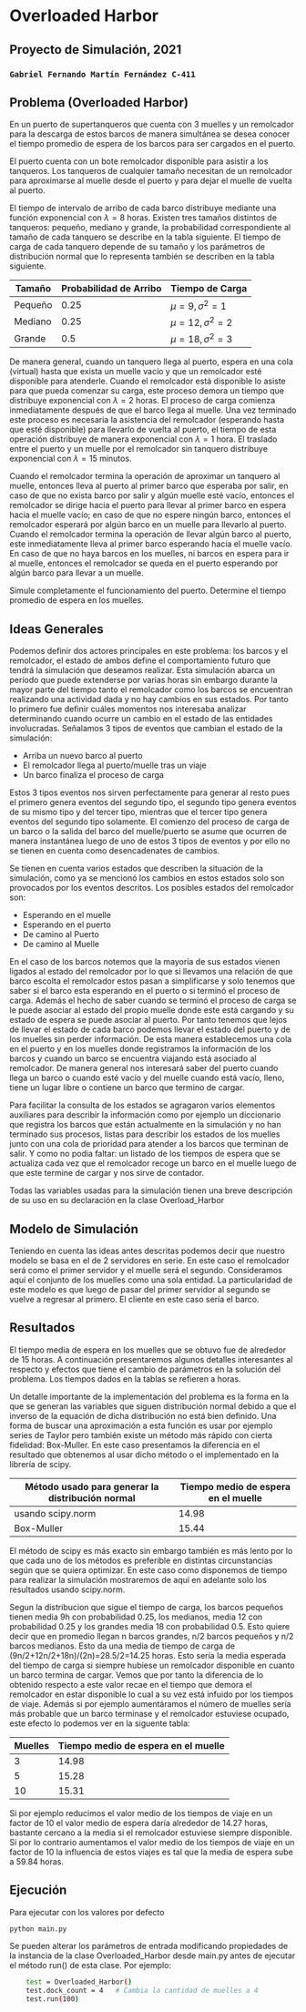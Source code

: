 # Overloaded Harbor 
## Proyecto de Simulación, 2021
### `Gabriel Fernando Martín Fernández C-411`

## Problema (Overloaded Harbor)

En un puerto de supertanqueros que cuenta con 3 muelles y un remolcador
para la descarga de estos barcos de manera simultánea se desea conocer el tiempo
promedio de espera de los barcos para ser cargados en el puerto.

El puerto cuenta con un bote remolcador disponible para asistir a los tanqueros. Los tanqueros de cualquier tamaño necesitan de un remolcador para
aproximarse al muelle desde el puerto y para dejar el muelle de vuelta al puerto.

El tiempo de intervalo de arribo de cada barco distribuye mediante una función exponencial
con $\lambda = 8$ horas. Existen tres tamaños distintos de tanqueros:
pequeño, mediano y grande, la probabilidad correspondiente al tamaño de cada
tanquero se describe en la tabla siguiente. El tiempo de carga de cada tanquero
depende de su tamaño y los parámetros de distribución normal que lo representa
también se describen en la tabla siguiente.

| Tamaño  | Probabilidad de Arribo | Tiempo de Carga          |
| ---     | ---                    | ---                      |
| Pequeño | 0.25                   | $\mu = 9, \sigma^2 = 1$  |
| Mediano | 0.25                   | $\mu = 12, \sigma^2 = 2$ |
| Grande  | 0.5                    | $\mu = 18, \sigma^2 = 3$ |

De manera general, cuando un tanquero llega al puerto, espera en una cola
(virtual) hasta que exista un muelle vacío y que un remolcador esté disponible
para atenderle. Cuando el remolcador está disponible lo asiste para que pueda
comenzar su carga, este proceso demora un tiempo que distribuye exponencial
con $\lambda = 2$ horas. El proceso de carga comienza inmediatamente después de que
el barco llega al muelle. Una vez terminado este proceso es necesaria la asistencia
del remolcador (esperando hasta que esté disponible) para llevarlo de vuelta al
puerto, el tiempo de esta operación distribuye de manera exponencial con $\lambda = 1$
hora. El traslado entre el puerto y un muelle por el remolcador sin tanquero
distribuye exponencial con $\lambda = 15$ minutos.

Cuando el remolcador termina la operación de aproximar un tanquero al
muelle, entonces lleva al puerto al primer barco que esperaba por salir, en caso de
que no exista barco por salir y algún muelle esté vacío, entonces el remolcador se
dirige hacia el puerto para llevar al primer barco en espera hacia el muelle vacío;
en caso de que no espere ningún barco, entonces el remolcador esperará por algún barco en un muelle para llevarlo al puerto. Cuando el remolcador termina
la operación de llevar algún barco al puerto, este inmediatamente lleva al primer
barco esperando hacia el muelle vacío. En caso de que no haya barcos en los
muelles, ni barcos en espera para ir al muelle, entonces el remolcador se queda
en el puerto esperando por algún barco para llevar a un muelle.

Simule completamente el funcionamiento del puerto. Determine el tiempo
promedio de espera en los muelles.

## Ideas Generales

Podemos definir dos actores principales en este problema: los barcos y el remolcador, el estado de ambos define el comportamiento futuro que tendrá la simulación que deseamos realizar. Esta simulación abarca un período que puede extenderse por varias horas sin embargo durante la mayor parte del tiempo tanto el remolcador como los barcos se encuentran realizando una actividad dada y no hay cambios en sus estados. Por tanto lo primero fue definir cuáles momentos nos interesaba analizar determinando cuando ocurre un cambio en el estado de las entidades involucradas. Señalamos 3 tipos de eventos que cambian el estado de la simulación:
- Arriba un nuevo barco al puerto
- El remolcador llega al puerto/muelle tras un viaje
- Un barco finaliza el proceso de carga

Estos 3 tipos eventos nos sirven perfectamente para generar al resto pues el primero genera eventos del segundo tipo, el segundo tipo genera eventos de su mismo tipo y del tercer tipo, mientras que el tercer tipo genera eventos del segundo tipo solamente. El comienzo del proceso de carga de un barco o la salida del barco del muelle/puerto se asume que ocurren de manera instantánea luego de uno de estos 3 tipos de eventos y por ello no se tienen en cuenta como desencadenates de cambios.

Se tienen en cuenta varios estados que describen la situación de la simulación, como ya se mencionó los cambios en estos estados solo son provocados por los eventos descritos. Los posibles estados del remolcador son:
- Esperando en el muelle
- Esperando en el puerto
- De camino al Puerto
- De camino al Muelle

En el caso de los barcos notemos que la mayoría de sus estados vienen ligados al estado del remolcador por lo que si llevamos una relación de que barco escolta el remolcador estos pasan a simplificarse y solo tenemos que saber si el barco esta esperando en el puerto o si terminó el proceso de carga. Además el hecho de saber cuando se terminó el proceso de carga se le puede asociar al estado del propio muelle donde este está cargando y su estado de espera se puede asociar al puerto. Por tanto tenemos que lejos de llevar el estado de cada barco podemos llevar el estado del puerto y de los muelles sin perder información. De esta manera establecemos una cola en el puerto y en los muelles donde registramos la información de los barcos y cuando un barco se encuentra viajando está asociado al remolcador. De manera general nos interesará saber del puerto cuando llega un barco o cuando esté vacío y del muelle cuando está vacío, lleno, tiene un lugar libre o contiene un barco que termino de cargar.

Para facilitar la consulta de los estados se agragaron varios elementos auxiliares para describir la información como por ejemplo un diccionario que registra los barcos que están actualmente en la simulación y no han terminado sus procesos, listas para describir los estados de los muelles junto con una cola de prioridad para atender a los barcos que terminan de salir. Y como no podia faltar: un listado de los tiempos de espera que se actualiza cada vez que el remolcador recoge un barco en el muelle luego de que este termine de cargar y nos sirve de contador. 

Todas las variables usadas para la simulación tienen una breve descripción de su uso en su declaración en la clase Overload_Harbor


## Modelo de Simulación

Teniendo en cuenta las ideas antes descritas podemos decir que nuestro modelo se basa en el de 2 servidores en serie. En este caso el remolcador será como el primer servidor y el muelle será el segundo. Consideramos aquí el conjunto de los muelles como una sola entidad. La particularidad de este modelo es que luego de pasar del primer servidor al segundo se vuelve a regresar al primero. El cliente en este caso sería el barco.


## Resultados

El tiempo media de espera en los muelles que se obtuvo fue de alrededor de 15 horas. A continuación presentaremos algunos detalles interesantes al respecto y efectos que tiene el cambio de parámetros en la solución del problema. Los tiempos dados en la tablas se refieren a horas.

Un detalle importante de la implementación del problema es la forma en la que se generan las variables que siguen distribución normal debido a que el inverso de la equación de dicha distribución no está bien definido. Una forma de buscar una aproximación a esta función es usar por ejemplo series de Taylor pero también existe un método más rápido con cierta fidelidad: Box-Muller. En este caso presentamos la diferencia en el resultado que obtenemos al usar dicho método o el implementado en la librería de scipy.

| Método usado para generar la distribución normal | Tiempo medio de espera en el muelle |
| ---                                              | ---                                 |
| usando scipy.norm                                | 14.98                               |
| Box-Muller                                       | 15.44                               |

El método de scipy es más exacto sin embargo también es más lento por lo que cada uno de los métodos es preferible en distintas circunstancias según que se quiera optimizar. En este caso como disponemos de tiempo para realizar la simulación mostraremos de aquí en adelante solo los resultados usando scipy.norm.

Segun la distribucion que sigue el tiempo de carga, los barcos pequeños tienen media 9h con probabilidad 0.25, los medianos, media 12 con probabilidad 0.25 y los grandes media 18 con probabilidad 0.5. Esto quiere decir que en promedio llegan n barcos grandes, n/2 barcos pequeños y n/2 barcos medianos. Esto da una media de tiempo de carga de (9n/2+12n/2+18n)/(2n)=28.5/2=14.25 horas. Esto sería la media esperada del tiempo de carga si siempre hubiese un remolcador disponible en cuanto un barco termina de cargar. Vemos que por tanto la diferencia de lo obtenido respecto a este valor recae en el tiempo que demora el remolcador en estar disponible lo cual a su vez está infuido por los tiempos de viaje. Además si por ejemplo aumentáramos el número de muelles sería más probable que un barco terminase y el remolcador estuviese ocupado, este efecto lo podemos ver en la siguente tabla:


| Muelles | Tiempo medio de espera en el muelle |
| ---     | ---                                 |
| 3       | 14.98                               |
| 5       | 15.28                               |
| 10      | 15.31                               |

Si por ejemplo reducimos el valor medio de los tiempos de viaje en un factor de 10 el valor medio de espera daría alrededor de 14.27 horas, bastante cercano a la media si el remolcador estuviese siempre disponible. Si por lo contrario aumentamos el valor medio de los tiempos de viaje en un factor de 10 la influencia de estos viajes es tal que la media de espera sube a 59.84 horas.
 
## Ejecución

Para ejecutar con los valores por defecto

```bash
python main.py
```

Se pueden alterar los parámetros de entrada modificando propiedades de la instancia de la clase Overloaded_Harbor desde main.py antes de ejecutar el método run() de esta clase. Por ejemplo:

```bash
    test = Overloaded_Harbor()
    test.dock_count = 4   # Cambia la cantidad de muelles a 4
    test.run(100)
```